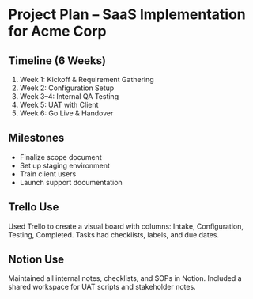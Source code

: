 # Project Plan – SaaS Implementation for Acme Corp

## Timeline (6 Weeks)
1. Week 1: Kickoff & Requirement Gathering
2. Week 2: Configuration Setup
3. Week 3–4: Internal QA Testing
4. Week 5: UAT with Client
5. Week 6: Go Live & Handover

## Milestones
- Finalize scope document
- Set up staging environment
- Train client users
- Launch support documentation

## Trello Use
Used Trello to create a visual board with columns: Intake, Configuration, Testing, Completed. Tasks had checklists, labels, and due dates.

## Notion Use
Maintained all internal notes, checklists, and SOPs in Notion. Included a shared workspace for UAT scripts and stakeholder notes.
